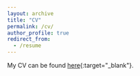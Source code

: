```yaml
---
layout: archive
title: "CV"
permalink: /cv/
author_profile: true
redirect_from:
  - /resume
---
```


My CV can be found [here](https://licong-lin.github.io/files/liconglin_resume.pdf){:target="_blank"}.


